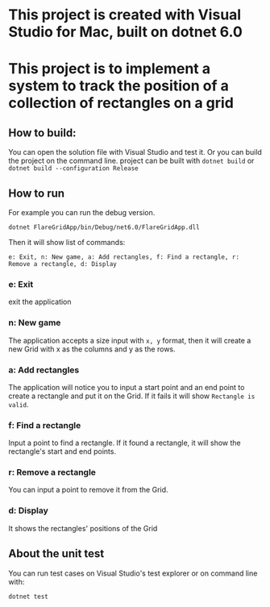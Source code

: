 # This project is created with Visual Studio for Mac, built on dotnet 6.0

# This project is to implement a system to track the position of a collection of rectangles on a grid

## How to build:
You can open the solution file with Visual Studio and test it.
Or you can build the project on the command line.
project can be built with `dotnet build` or `dotnet build --configuration Release`

## How to run
For example you can run the debug version.
```
dotnet FlareGridApp/bin/Debug/net6.0/FlareGridApp.dll
```

Then it will show list of commands:
```
e: Exit, n: New game, a: Add rectangles, f: Find a rectangle, r: Remove a rectangle, d: Display
```

### e: Exit
exit the application

### n: New game
The application accepts a size input with `x, y` format, then it will create a new Grid with x as the columns and y as the rows.

### a: Add rectangles
The application will notice you to input a start point and an end point to create a rectangle and put it on the Grid.
If it fails it will show `Rectangle is valid`.

### f: Find a rectangle
Input a point to find a rectangle.
If it found a rectangle, it will show the rectangle's start and end points.

### r: Remove a rectangle
You can input a point to remove it from the Grid.

### d: Display
It shows the rectangles' positions of the Grid

## About the unit test
You can run test cases on Visual Studio's test explorer or on command line with:
```
dotnet test 
```